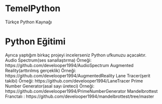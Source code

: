 # TemelPython
Türkçe Python Kaynağı
<h1>Python Eğitimi</h1>
Ayrıca yaptığım birkaç projeyi incelerseniz Python ufkunuzu açacaktır.
Audio Spectrum(ses sanallaştırma) Örneği: https://github.com/develooper1994/AudioSpectrum
Augmented Reality(arttırılmış gerçeklik) Örneği: https://github.com/develooper1994/AugmentedReality
Lane Tracer(şerit takibi) Örneği: https://github.com/develooper1994/LaneTracer
Prime Number Generator(asal sayı üreteci) Örneği: https://github.com/develooper1994/PrimeNumberGenerator
Mandelbrottest Franctalı : https://github.com/develooper1994/mandelbrottest/tree/master
